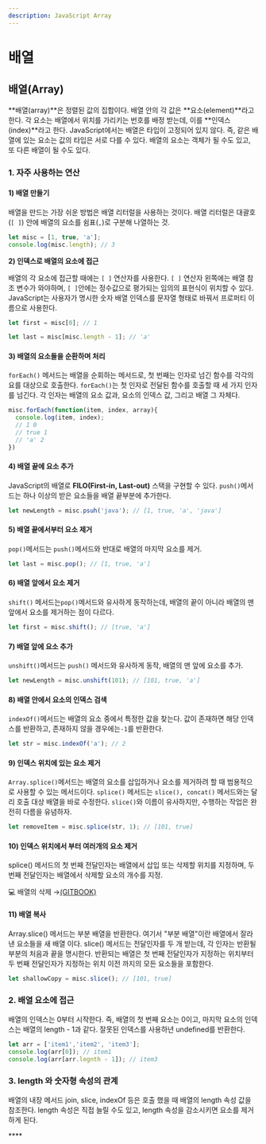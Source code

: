 ```yaml
---
description: JavaScript Array
---
```


# 배열

## 배열\(Array\)

**배열\(array\)**은 정렬된 값의 집합이다. 배열 안의 각 값은 **요소\(element\)**라고 한다. 각 요소는 배열에서 위치를 가리키는 번호를 배정 받는데, 이를 **인덱스\(index\)**라고 한다. JavaScript에서는 배열은 타입이 고정되어 있지 않다. 즉, 같은 배열에 있는 요소는 값의 타입은 서로 다를 수 있다. 배열의 요소는 객체가 될 수도 있고, 또 다른 배열이 될 수도 있다. 

### 1. 자주 사용하는 연산

####  1\) 배열 만들기

배열을 만드는 가장 쉬운 방법은 배열 리터럴을 사용하는 것이다. 배열 리터럴은 대괄호\(`[ ]`\) 안에 배열의 요소를 쉼표\(`,`\)로 구분해 나열하는 것.

```javascript
let misc = [1, true, 'a'];
console.log(misc.length); // 3
```

**2\)  인덱스로 배열의 요소에 접근**

배열의 각 요소에 접근할 때에는 `[ ]` 연산자를 사용한다. `[ ]` 연산자 왼쪽에는 배열 참조 변수가 와야하며, `[ ]`안에는 정수값으로 평가되는 임의의 표현식이 위치할 수 있다. JavaScript는 사용자가 명시한 숫자 배열 인덱스를 문자열 형태로 바꿔서 프로퍼티 이름으로 사용한다. 

```javascript
let first = misc[0]; // 1

let last = misc[misc.length - 1]; // 'a'
```

#### 3\) 배열의 요소들을 순환하며 처리

`forEach()` 메서드는 배열을 순회하는 메서드로, 첫 번째는 인자로 넘긴 함수를 각각의 요를 대상으로 호출한다.  `forEach()`는 첫 인자로 전달된 함수를 호출할 때 세 가지 인자를 넘긴다. 각 인자는 배열의 요소 값과,  요소의 인덱스 값, 그리고 배열 그 자체다.

```javascript
misc.forEach(function(item, index, array){
  console.log(item, index); 
  // 1 0
  // true 1
  // 'a' 2
})
```

#### 4\) 배열 끝에 요소 추가

JavaScript의 배열로 **FILO\(First-in, Last-out\)** 스택을 구현할 수 있다. `push()`메서드는 하나 이상의 받은 요소들을 배열 끝부분에 추가한다.

```javascript
let newLength = misc.psuh('java'); // [1, true, 'a', 'java']
```

####  5\) 배열 끝에서부터 요소 제거

`pop()`메서드는 `push()`메서드와 반대로 배열의 마지막 요소를 제거.

```javascript
let last = misc.pop(); // [1, true, 'a'] 
```

####  6\) 배열 앞에서 요소 제거

`shift()` 메서드는`pop()`메서드와 유사하게 동작하는데, 배열의 끝이 아니라 배열의 맨 앞에서 요소를 제거하는 점이 다르다.

```javascript
let first = misc.shift(); // [true, 'a']
```

#### 7\) 배열 앞에 요소 추가

`unshift()`메서드는 `push()` 메서드와 유사하게 동작, 배열의 맨 앞에 요소를 추가.

```javascript
let newLength = misc.unshift(101); // [101, true, 'a']
```

#### 8\) 배열 안에서 요소의 인덱스 검색

`indexOf()`메서드는 배열의 요소 중에서 특정한 값을 찾는다. 값이 존재하면 해당 인덱스를 반환하고, 존재하지 않을 경우에는`-1`를 반환한다.

```javascript
let str = misc.indexOf('a'); // 2
```

#### 9\) 인덱스 위치에 있는 요소 제거

`Array.splice()`메서드는 배열의 요소를 삽입하거나 요소를 제거하려 할 때 범용적으로 사용할 수 있는 메서드이다. `splice()` 메서드는 `slice(), concat()` 메서드와는 달리 호출 대상 배열을 바로 수정한다. `slice()`와 이름이 유사하지만, 수행하는 작업은 완전히 다름을 유념하자.

```javascript
let removeItem = misc.splice(str, 1); // [101, true]
```

#### 10\) 인덱스 위치에서 부터 여러개의 요소 제거

splice\(\) 메서드의 첫 번째 전달인자는 배열에서 삽입 또는 삭제할 위치를 지정하며, 두 번째 전달인자는 배열에서 삭제할 요소의 개수를 지정.

💻 배열의 삭제 →[\(GITBOOK\)](https://app.gitbook.com/@vi2920va/s/algorithm-javascript/chapter1-1/1)

#### 11\) 배열 복사

Array.slice\(\) 메서드는 부분 배열을 반환한다. 여기서 "부분 배열"이란 배열에서 잘라낸 요소들을 새 배열 이다. slice\(\) 메서드는 전달인자를 두 개 받는데, 각 인자는 반환될 부분의 처음과 끝을 명시한다. 반환되는 배열은 첫 번째 전달인자가 지정하는 위치부터 두 번째 전달인자가 지정하는 위치 이전 까지의 모든 요소들을 포함한다.

```javascript
let shallowCopy = misc.slice(); // [101, true] 
```

###  2. 배열 요소에 접근

배열의 인덱스는 0부터 시작한다. 즉, 배열의 첫 번째 요소는 0이고, 마지막 요소의 인덱스는 배열의 length - 1과 같다. 잘못된 인덱스를 사용하년 undefined를 반환한다. 

```javascript
let arr = ['item1','item2', 'item3'];
console.log(arr[0]); // item1
console.log(arr[arr.legnth - 1]); // item3
```

### 3. length 와 숫자형 속성의 관계

배열의 내장 메서드 join, slice, indexOf 등은 호출 했을 때 배열의 length 속성 값을 참조한다.  length 속성은 직접 늘릴 수도 있고, length 속성을 감소시키면 요소를 제거하게 된다.













\*\*\*\*

